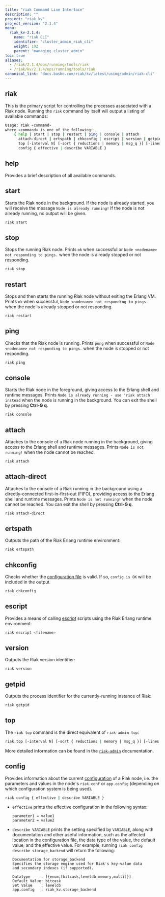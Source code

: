 ```yaml
---
title: "riak Command Line Interface"
description: ""
project: "riak_kv"
project_version: "2.1.4"
menu:
  riak_kv-2.1.4:
    name: "riak CLI"
    identifier: "cluster_admin_riak_cli"
    weight: 102
    parent: "managing_cluster_admin"
toc: true
aliases:
  - /riak/2.1.4/ops/running/tools/riak
  - /riak/kv/2.1.4/ops/running/tools/riak
canonical_link: "docs.basho.com/riak/kv/latest/using/admin/riak-cli"
---
```


## riak

This is the primary script for controlling the processes associated with a Riak node. Running the `riak` command by itself will output a listing of available commands:

```bash
Usage: riak «command»
where «command» is one of the following:
    { help | start | stop | restart | ping | console | attach
      attach-direct | ertspath | chkconfig | escript | version | getpid
      top [-interval N] [-sort { reductions | memory | msg_q }] [-lines N] } |
      config { effective | describe VARIABLE }
```

## help

Provides a brief description of all available commands.

## start

Starts the Riak node in the background. If the node is already started, you will receive the message `Node is already running!` If the node is not already running, no output will be given.

```bash
riak start
```

## stop

Stops the running Riak node. Prints `ok` when successful or `Node <nodename> not responding to pings.` when the node is already stopped or not responding.

```bash
riak stop
```

## restart

Stops and then starts the running Riak node without exiting the Erlang VM.
Prints `ok` when successful, `Node <nodename> not responding to pings.` when the node is already stopped or not responding.

```bash
riak restart
```

## ping

Checks that the Riak node is running. Prints `pong` when successful or `Node <nodename> not responding to pings.` when the node is stopped or not responding.

```bash
riak ping
```

## console

Starts the Riak node in the foreground, giving access to the Erlang shell and
runtime messages. Prints `Node is already running - use 'riak attach' instead`
when the node is running in the background. You can exit the shell by pressing **Ctrl-G q**.

```bash
riak console
```

## attach

Attaches to the console of a Riak node running in the background, giving access to the Erlang shell and runtime messages. Prints `Node is not running!` when the node cannot be reached.

```bash
riak attach
```

## attach-direct

Attaches to the console of a Riak running in the background using a directly-connected first-in-first-out (FIFO), providing access to the Erlang shell and runtime messages. Prints `Node is not running!` when the node cannot be reached. You can exit the shell by pressing **Ctrl-G q**.

```bash
riak attach-direct
```

## ertspath

Outputs the path of the Riak Erlang runtime environment:

```bash
riak ertspath
```

## chkconfig

Checks whether the [configuration file](/riak/kv/2.1.4/configuring/reference/) is valid. If so, `config is OK` will be included in the output.

```bash
riak chkconfig
```

## escript

Provides a means of calling [escript](http://www.erlang.org/doc/man/escript.html) scripts using the Riak Erlang runtime environment:

```bash
riak escript <filename>
```

## version

Outputs the Riak version identifier:

```bash
riak version
```

## getpid

Outputs the process identifier for the currently-running instance of Riak:

```bash
riak getpid
```

## top

The `riak top` command is the direct equivalent of `riak-admin top`:

```bash
riak top [-interval N] [-sort { reductions | memory | msg_q }] [-lines N] }
```

More detailed information can be found in the [`riak-admin`](/riak/kv/2.1.4/using/admin/riak-admin/#top) documentation.

## config

Provides information about the current [configuration](/riak/kv/2.1.4/configuring/reference/) of a Riak node, i.e. the parameters and values in the node's `riak.conf` or `app.config` (depending on which configuration system is being used).

```bash
riak config { effective | describe VARIABLE }
```

* `effective` prints the effective configuration in the following syntax:
    
    ```
    parameter1 = value1
    parameter2 = value2
    ```

* `describe VARIABLE` prints the setting specified by `VARIABLE`, along with documentation and other useful information, such as the affected location in the configuration file, the data type of the value, the default value, and the effective value. For example, running `riak config describe storage_backend` will return the following:
    
    ```
    Documentation for storage_backend
    Specifies the storage engine used for Riak's key-value data
    and secondary indexes (if supported).

    Datatype     : [{enum,[bitcask,leveldb,memory,multi]}]
    Default Value: bitcask
    Set Value    : leveldb
    app.config   : riak_kv.storage_backend
    ```
